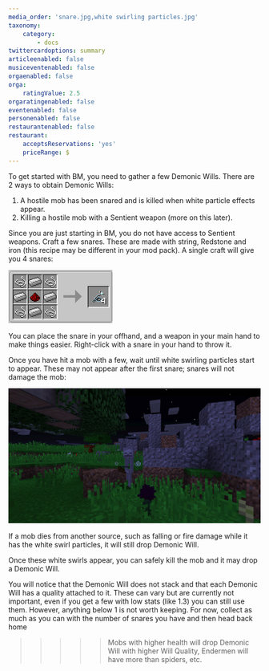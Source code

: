 ```yaml
---
media_order: 'snare.jpg,white swirling particles.jpg'
taxonomy:
    category:
        - docs
twittercardoptions: summary
articleenabled: false
musiceventenabled: false
orgaenabled: false
orga:
    ratingValue: 2.5
orgaratingenabled: false
eventenabled: false
personenabled: false
restaurantenabled: false
restaurant:
    acceptsReservations: 'yes'
    priceRange: $
---
```


To get started with BM, you need to gather a few Demonic Wills. There are 2 ways to obtain Demonic Wills:

1. A hostile mob has been snared and is killed when white particle effects appear.
2. Killing a hostile mob with a Sentient weapon (more on this later).

Since you are just starting in BM, you do not have access to Sentient weapons. Craft a few snares. These are made with string, Redstone and iron (this recipe may be different in your mod pack). A single craft will give you 4 snares:

![](snare.jpg)

You can place the snare in your offhand, and a weapon in your main hand to make things easier. Right-click with a snare in your hand to throw it.

Once you have hit a mob with a few, wait until white swirling particles start to appear. These may not appear after the first snare; snares will not damage the mob:

![](white%20swirling%20particles.jpg)

If a mob dies from another source, such as falling or fire damage while it has the white swirl particles, it will still drop Demonic Will. 

Once these white swirls appear, you can safely kill the mob and it may drop a Demonic Will.

You will notice that the Demonic Will does not stack and that each Demonic Will has a quality attached to it. These can vary but are currently not important, even if you get a few with low stats (like 1.3) you can still use them. However, anything below 1 is not worth keeping. For now, collect as much as you can with the number of snares you have and then head back home

>>>>> Mobs with higher health will drop Demonic Will with higher Will Quality, Endermen will have more than spiders, etc.
